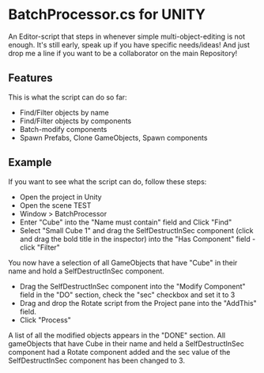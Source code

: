 BatchProcessor.cs for UNITY
=============

An Editor-script that steps in whenever simple multi-object-editing is not enough. It's still early, speak up if you have specific needs/ideas!
And just drop me a line if you want to be a collaborator on the main Repository!


Features
-------

This is what the script can do so far:

* Find/Filter objects by name
* Find/Filter objects by components
* Batch-modify components
* Spawn Prefabs, Clone GameObjects, Spawn components


Example
-------

If you want to see what the script can do, follow these steps:

* Open the project in Unity
* Open the scene TEST
* Window > BatchProcessor
* Enter "Cube" into the "Name must contain" field and Click "Find"
* Select "Small Cube 1" and drag the SelfDestructInSec component (click and drag the bold title in the inspector) into the "Has Component" field - click "Filter"

You now have a selection of all GameObjects that have "Cube" in their name and hold a SelfDestructInSec component.

* Drag the SelfDestructInSec component into the "Modify Component" field in the "DO" section, check the "sec" checkbox and set it to 3
* Drag and drop the Rotate script from the Project pane into the "AddThis" field.
* Click "Process"

A list of all the modified objects appears in the "DONE" section. All gameObjects that have Cube in their name and held a SelfDestructInSec component had a Rotate component added and the sec value of the SelfDestructInSec component has been changed to 3.

